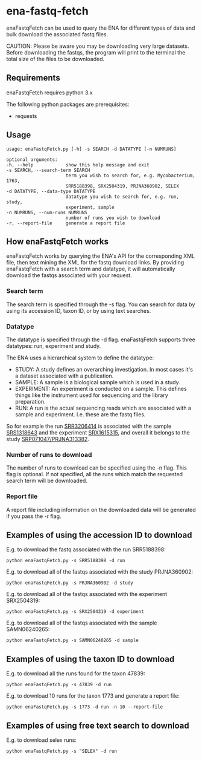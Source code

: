 # ena-fastq-fetch
enaFastqFetch can be used to query the ENA for different types of data and bulk download the associated fastq files.

CAUTION: Please be aware you may be downloading very large datasets. Before downloading the fastqs, the program will print to the terminal the total size of the files to be downloaded.

## **Requirements**

enaFastqFetch requires python 3.x

The following python packages are prerequisites:
- requests

## **Usage**
```
usage: enaFastqFetch.py [-h] -s SEARCH -d DATATYPE [-n NUMRUNS]

optional arguments:
-h, --help            show this help message and exit
-s SEARCH, --search-term SEARCH
                      term you wish to search for, e.g. Mycobacterium, 1763,
                      SRR5188398, SRX2504319, PRJNA360902, SELEX
-d DATATYPE, --data-type DATATYPE
                      datatype you wish to search for, e.g. run, study,
                      experiment, sample
-n NUMRUNS, --num-runs NUMRUNS
                      number of runs you wish to download
-r, --report-file     generate a report file
```
## **How enaFastqFetch works**
enaFastqFetch works by querying the ENA's API for the corresponding XML file, then text mining the XML for the fastq download links. By providing enaFastqFetch with a search term and datatype, it will automatically download the fastqs associated with your request.

### **Search term**
The search term is specified through the -s flag. You can search for data by using its accession ID, taxon ID, or by using text searches.

### **Datatype**
The datatype is specified through the -d flag. enaFastqFetch supports three datatypes: run, experiment and study.

The ENA uses a hierarchical system to define the datatype:
* STUDY:
A study defines an overarching investigation. In most cases it's a dataset associated with a publication.
* SAMPLE:
A sample is a biological sample which is used in a study.
* EXPERIMENT:
An experiment is conducted on a sample. This defines things like the instrument used for sequencing and the library preparation.
* RUN:
A run is the actual sequencing reads which are associated with a sample and experiment. I.e. these are the fastq files.

So for example the run [SRR3206414](https://www.ebi.ac.uk/ena/data/view/SRR3206414) is associated with the sample [SRS1318643](https://www.ebi.ac.uk/ena/data/view/SRS1318643) and the experiment [SRX1615315](https://www.ebi.ac.uk/ena/data/view/SRX1615315), and overall it belongs to the study [SRP071047/PRJNA313382](https://www.ebi.ac.uk/ena/data/view/PRJNA313382).

### **Number of runs to download**
The number of runs to download can be specified using the -n flag. This flag is optional. If not specified, all the runs which match the requested search term will be downloaded.

### **Report file**
A report file including information on the downloaded data will be generated if you pass the -r flag.

## **Examples of using the accession ID to download**
E.g. to download the fastq associated with the run SRR5188398:
```
python enaFastqFetch.py -s SRR5188398 -d run
```
E.g. to download all of the fastqs associated with the study PRJNA360902:
```
python enaFastqFetch.py -s PRJNA360902 -d study
```
E.g. to download all of the fastqs associated with the experiment SRX2504319:
```
python enaFastqFetch.py -s SRX2504319 -d experiment
```
E.g. to download all of the fastqs associated with the sample SAMN06240265:
```
python enaFastqFetch.py -s SAMN06240265 -d sample
```

## **Examples of using the taxon ID to download**
E.g. to download all the runs found for the taxon 47839:
```
python enaFastqFetch.py -s 47839 -d run
```
 E.g. to download 10 runs for the taxon 1773 and generate a report file:
```
python enaFastqFetch.py -s 1773 -d run -n 10 --report-file
```
## **Examples of using free text search to download**
E.g. to download selex runs:
```
python enaFastqFetch.py -s "SELEX" -d run
```
